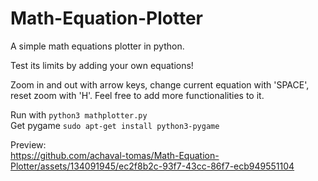 # Math-Equation-Plotter
A simple math equations plotter in python.

Test its limits by adding your own equations!

Zoom in and out with arrow keys, change current equation with 'SPACE', reset zoom with 'H'. Feel free to add more functionalities to it.

Run with ```` python3 mathplotter.py ```` <br />
Get pygame ```` sudo apt-get install python3-pygame ````

Preview: <br />
https://github.com/achaval-tomas/Math-Equation-Plotter/assets/134091945/ec2f8b2c-93f7-43cc-86f7-ecb949551104

